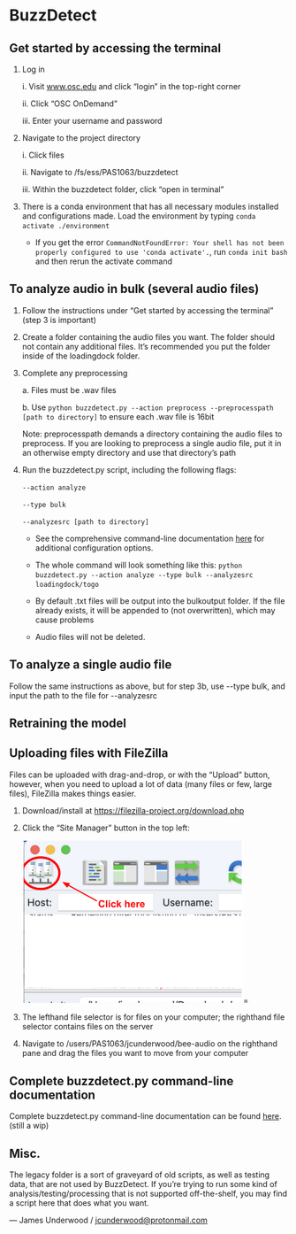 # BuzzDetect

## Get started by accessing the terminal
1. Log in

    i. Visit www.osc.edu and click “login” in the top-right corner

   ii. Click “OSC OnDemand”
   
   iii. Enter your username and password

2. Navigate to the project directory

   i. Click files
   
   ii. Navigate to /fs/ess/PAS1063/buzzdetect
   
   iii. Within the buzzdetect folder, click “open in terminal”

3. There is a conda environment that has all necessary modules installed and configurations made. Load the environment by typing `conda activate ./environment`

   - If you get the error `CommandNotFoundError: Your shell has not been properly configured to use 'conda activate'.`, run `conda init bash` and then rerun the activate command

## To analyze audio in bulk (several audio files)

1. Follow the instructions under “Get started by accessing the terminal” (step 3 is important)
2. Create a folder containing the audio files you want. The folder should not contain any additional files. It’s recommended you put the folder inside of the loadingdock folder.
3. Complete any preprocessing

    a. Files must be .wav files
   
    b. Use `python buzzdetect.py --action preprocess --preprocesspath [path to directory]` to ensure each .wav file is 16bit
   
   Note: preprocesspath demands a directory containing the audio files to preprocess. If you are looking to preprocess a single audio file, put it in an otherwise empty directory and use that directory’s path
4. Run the buzzdetect.py script, including the following flags:

    `--action analyze`
   
    `--type bulk`
   
    `--analyzesrc [path to directory]`

    - See the comprehensive command-line documentation [here](https://github.com/OSU-Bee-Lab/BuzzDetect/blob/main/documentation_CLI.md) for additional configuration options.

    - The whole command will look something like this: `python buzzdetect.py --action analyze --type bulk --analyzesrc loadingdock/togo`
   
    - By default .txt files will be output into the bulkoutput folder. If the file already exists, it will be appended to (not overwritten), which may cause problems

    - Audio files will not be deleted.

## To analyze a single audio file

Follow the same instructions as above, but for step 3b, use --type bulk, and input the path to the file for --analyzesrc

## Retraining the model

## Uploading files with FileZilla
Files can be uploaded with drag-and-drop, or with the “Upload” button, however, when you need to upload a lot of data (many files or few, large files), FileZilla makes things easier.

1. Download/install at https://filezilla-project.org/download.php
2. Click the “Site Manager” button in the top left:

    <img src="filezilla_sitemanager.png" width="400">=
3. The lefthand file selector is for files on your computer; the righthand file selector contains files on the server
4. Navigate to /users/PAS1063/jcunderwood/bee-audio on the righthand pane and drag the files you want to move from your computer

## Complete buzzdetect.py command-line documentation
Complete buzzdetect.py command-line documentation can be found [here](https://github.com/OSU-Bee-Lab/BuzzDetect/blob/main/documentation_CLI.md). (still a wip) 

## Misc.
The legacy folder is a sort of graveyard of old scripts, as well as testing data, that are not used by BuzzDetect. If you’re trying to run some kind of analysis/testing/processing that is not supported off-the-shelf, you may find a script here that does what you want.


— James Underwood / jcunderwood@protonmail.com
